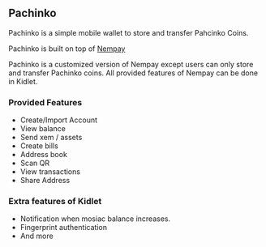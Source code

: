 ## Pachinko

Pachinko is a simple mobile wallet to store and transfer Pahcinko Coins.

Pachinko is built on top of [Nempay](https://github.com/dgarcia360/NEMPay)

Pachinko is a customized version of Nempay except users can only store and transfer Pachinko coins.
All provided features of Nempay can be done in Kidlet.

### Provided Features

- Create/Import Account
- View balance
- Send xem / assets
- Create bills
- Address book
- Scan QR
- View transactions
- Share Address

### Extra features of Kidlet

- Notification when mosiac balance increases.
- Fingerprint authentication
- And more
